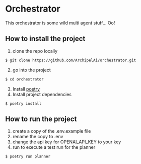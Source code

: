 # Orchestrator
This orchestrator is some wild multi agent stuff... Oo!

## How to install the project
1. clone the repo locally
```bash
$ git clone https://github.com/ArchipelAi/orchestrator.git
```
2. go into the project
```bash
$ cd orchestrator
```
3. Install [poetry](https://python-poetry.org/docs/#installing-with-the-official-installer)
4. Install project dependencies
```
$ poetry install
```

## How to run the project
1. create a copy of the .env.example file
2. rename the copy to .env
3. change the api key for OPENAI_API_KEY to your key
4. run to execute a test run for the planner
```bash
$ poetry run planner
```

